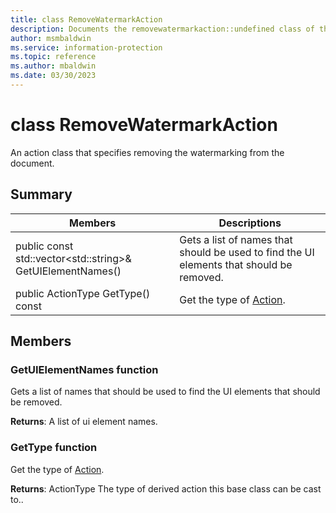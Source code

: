 ```yaml
---
title: class RemoveWatermarkAction 
description: Documents the removewatermarkaction::undefined class of the Microsoft Information Protection (MIP) SDK.
author: msmbaldwin
ms.service: information-protection
ms.topic: reference
ms.author: mbaldwin
ms.date: 03/30/2023
---
```


# class RemoveWatermarkAction 
An action class that specifies removing the watermarking from the document.
  
## Summary
 Members                        | Descriptions                                
--------------------------------|---------------------------------------------
public const std::vector&lt;std::string&gt;& GetUIElementNames()  |  Gets a list of names that should be used to find the UI elements that should be removed.
public ActionType GetType() const  |  Get the type of [Action](class_mip_action.md).
  
## Members
  
### GetUIElementNames function
Gets a list of names that should be used to find the UI elements that should be removed.

  
**Returns**: A list of ui element names.
  
### GetType function
Get the type of [Action](class_mip_action.md).

  
**Returns**: ActionType The type of derived action this base class can be cast to..